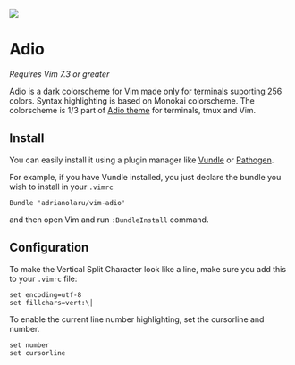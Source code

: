 ![](https://raw.github.com/adrianolaru/adio-theme/master/images/adio-theme.png)

# Adio

*Requires Vim 7.3 or greater*

Adio is a dark colorscheme for Vim made only for terminals suporting 256 colors. Syntax highlighting is based on Monokai colorscheme. 
The colorscheme is 1/3 part of [Adio theme](https://github.com/adrianolaru/adio-theme) for terminals, tmux and Vim.

## Install

You can easily install it using a plugin manager like
[Vundle](https://github.com/gmarik/vundle) or
[Pathogen](https://github.com/tpope/vim-pathogen).

For example, if you have Vundle installed, you just declare the bundle you wish
to install in your `.vimrc`

    Bundle 'adrianolaru/vim-adio'

and then open Vim and run `:BundleInstall` command.

## Configuration

To make the Vertical Split Character look like a line, make sure you add this to your `.vimrc` file:

    set encoding=utf-8
    set fillchars=vert:\│


To enable the current line number highlighting, set the cursorline and number.

    set number
    set cursorline
